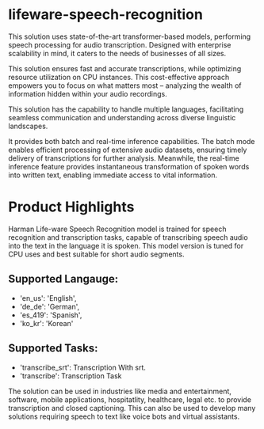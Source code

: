 # lifeware-speech-recognition
This solution uses state-of-the-art transformer-based models, performing speech processing for audio transcription. Designed with enterprise scalability in mind, it caters to the needs of businesses of all sizes.

This solution ensures fast and accurate transcriptions, while optimizing resource utilization on CPU instances. This cost-effective approach empowers you to focus on what matters most – analyzing the wealth of information hidden within your audio recordings. 

This solution has the capability to handle multiple languages, facilitating seamless communication and understanding across diverse linguistic landscapes. 

It provides both batch and real-time inference capabilities. The batch mode enables efficient processing of extensive audio datasets, ensuring timely delivery of transcriptions for further analysis. Meanwhile, the real-time inference feature provides instantaneous transformation of spoken words into written text, enabling immediate access to vital information.

# Product Highlights
Harman Life-ware Speech Recognition model is trained for speech recognition and transcription tasks, capable of transcribing speech audio into the text in the language it is spoken. This model version is tuned for CPU uses and best suitable for short audio segments.

## Supported Langauge:
* 'en_us': 'English',
* 'de_de': 'German',
* 'es_419': 'Spanish',
* 'ko_kr': 'Korean'
## Supported Tasks:
* 'transcribe_srt': Transcription With srt.
* 'transcribe': Transcription Task
  
The solution can be used in industries like media and entertainment, software, mobile applications, hospitatlity, healthcare, legal etc. to provide transcription and closed captioning. This can also be used to develop many solutions requiring speech to text like voice bots and virtual assistants.
